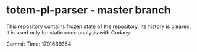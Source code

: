# totem-pl-parser - master branch

This repository contains frozen state of the repository.
Its history is cleared. It is used only for static code
analysis with Codacy.

Commit Time: 1701669354